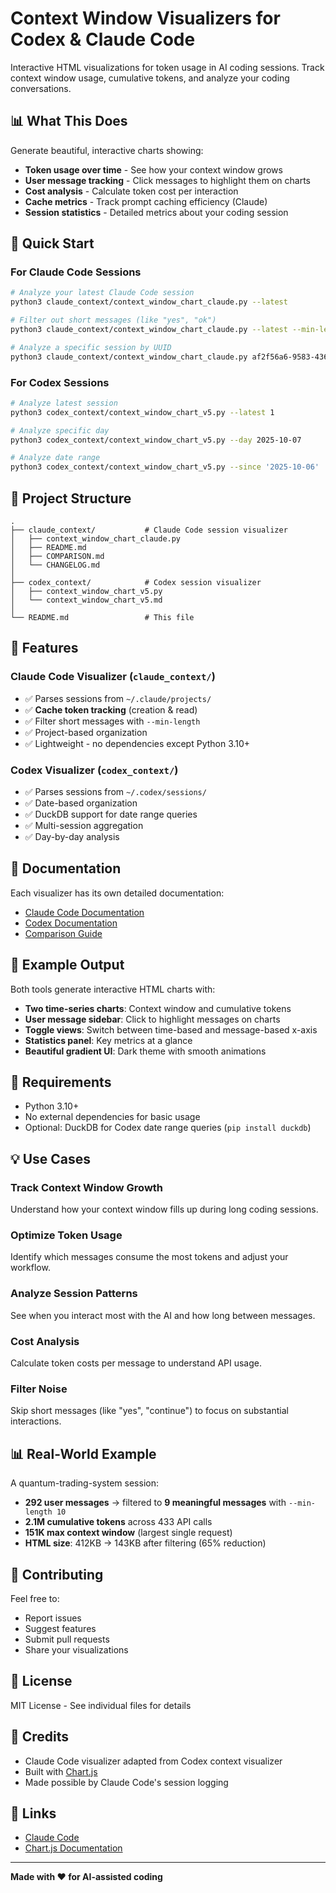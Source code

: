 # Context Window Visualizers for Codex & Claude Code

Interactive HTML visualizations for token usage in AI coding sessions. Track context window usage, cumulative tokens, and analyze your coding conversations.

## 📊 What This Does

Generate beautiful, interactive charts showing:
- **Token usage over time** - See how your context window grows
- **User message tracking** - Click messages to highlight them on charts
- **Cost analysis** - Calculate token cost per interaction
- **Cache metrics** - Track prompt caching efficiency (Claude)
- **Session statistics** - Detailed metrics about your coding session

## 🚀 Quick Start

### For Claude Code Sessions
```bash
# Analyze your latest Claude Code session
python3 claude_context/context_window_chart_claude.py --latest

# Filter out short messages (like "yes", "ok")
python3 claude_context/context_window_chart_claude.py --latest --min-length 10

# Analyze a specific session by UUID
python3 claude_context/context_window_chart_claude.py af2f56a6-9583-436e
```

### For Codex Sessions
```bash
# Analyze latest session
python3 codex_context/context_window_chart_v5.py --latest 1

# Analyze specific day
python3 codex_context/context_window_chart_v5.py --day 2025-10-07

# Analyze date range
python3 codex_context/context_window_chart_v5.py --since '2025-10-06'
```

## 📁 Project Structure

```
.
├── claude_context/           # Claude Code session visualizer
│   ├── context_window_chart_claude.py
│   ├── README.md
│   ├── COMPARISON.md
│   └── CHANGELOG.md
│
├── codex_context/            # Codex session visualizer
│   ├── context_window_chart_v5.py
│   └── context_window_chart_v5.md
│
└── README.md                 # This file
```

## 🎯 Features

### Claude Code Visualizer (`claude_context/`)
- ✅ Parses sessions from `~/.claude/projects/`
- ✅ **Cache token tracking** (creation & read)
- ✅ Filter short messages with `--min-length`
- ✅ Project-based organization
- ✅ Lightweight - no dependencies except Python 3.10+

### Codex Visualizer (`codex_context/`)
- ✅ Parses sessions from `~/.codex/sessions/`
- ✅ Date-based organization
- ✅ DuckDB support for date range queries
- ✅ Multi-session aggregation
- ✅ Day-by-day analysis

## 📖 Documentation

Each visualizer has its own detailed documentation:
- [Claude Code Documentation](claude_context/README.md)
- [Codex Documentation](codex_context/context_window_chart_v5.md)
- [Comparison Guide](claude_context/COMPARISON.md)

## 🎨 Example Output

Both tools generate interactive HTML charts with:
- **Two time-series charts**: Context window and cumulative tokens
- **User message sidebar**: Click to highlight messages on charts
- **Toggle views**: Switch between time-based and message-based x-axis
- **Statistics panel**: Key metrics at a glance
- **Beautiful gradient UI**: Dark theme with smooth animations

## 🔧 Requirements

- Python 3.10+
- No external dependencies for basic usage
- Optional: DuckDB for Codex date range queries (`pip install duckdb`)

## 💡 Use Cases

### Track Context Window Growth
Understand how your context window fills up during long coding sessions.

### Optimize Token Usage
Identify which messages consume the most tokens and adjust your workflow.

### Analyze Session Patterns
See when you interact most with the AI and how long between messages.

### Cost Analysis
Calculate token costs per message to understand API usage.

### Filter Noise
Skip short messages (like "yes", "continue") to focus on substantial interactions.

## 📊 Real-World Example

A quantum-trading-system session:
- **292 user messages** → filtered to **9 meaningful messages** with `--min-length 10`
- **2.1M cumulative tokens** across 433 API calls
- **151K max context window** (largest single request)
- **HTML size**: 412KB → 143KB after filtering (65% reduction)

## 🤝 Contributing

Feel free to:
- Report issues
- Suggest features
- Submit pull requests
- Share your visualizations

## 📝 License

MIT License - See individual files for details

## 🙏 Credits

- Claude Code visualizer adapted from Codex context visualizer
- Built with [Chart.js](https://www.chartjs.org/)
- Made possible by Claude Code's session logging

## 🔗 Links

- [Claude Code](https://claude.com/claude-code)
- [Chart.js Documentation](https://www.chartjs.org/docs/)

---

**Made with ❤️ for AI-assisted coding**
